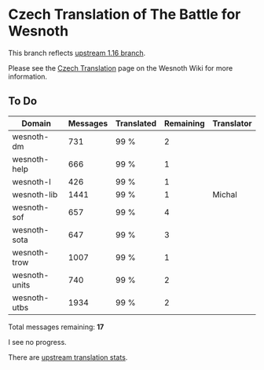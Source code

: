 # Czech Translation of The Battle for Wesnoth

This branch reflects [upstream 1.16 branch](https://github.com/wesnoth/wesnoth/tree/1.16).

Please see the [Czech Translation](https://wiki.wesnoth.org/CzechTranslation) page on the Wesnoth Wiki for more information.

## To Do

Domain | Messages | Translated | Remaining | Translator
------ | -------- | ---------- | --------- | ----------
wesnoth-dm | 731 | 99 % | 2 |
wesnoth-help | 666 | 99 % | 1 |
wesnoth-l | 426 | 99 % | 1 |
wesnoth-lib | 1441 | 99 % | 1 | Michal
wesnoth-sof | 657 | 99 % | 4 |
wesnoth-sota | 647 | 99 % | 3 |
wesnoth-trow | 1007 | 99 % | 1 |
wesnoth-units | 740 | 99 % | 2 |
wesnoth-utbs | 1934 | 99 % | 2 |

Total messages remaining: **17**

I see no progress.

There are [upstream translation stats](https://www.wesnoth.org/gettext/?view=langs&version=branch&lang=cs).
